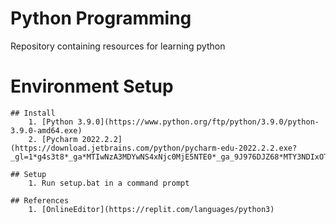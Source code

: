 # Python Programming
Repository containing resources for learning python

# Environment Setup

    ## Install
        1. [Python 3.9.0](https://www.python.org/ftp/python/3.9.0/python-3.9.0-amd64.exe)
        2. [Pycharm 2022.2.2](https://download.jetbrains.com/python/pycharm-edu-2022.2.2.exe?_gl=1*g4s3t8*_ga*MTIwNzA3MDYwNS4xNjc0MjE5NTE0*_ga_9J976DJZ68*MTY3NDIxOTUxNC4xLjAuMTY3NDIxOTUxNC4wLjAuMA..)
        
    ## Setup
        1. Run setup.bat in a command prompt

    ## References
        1. [OnlineEditor](https://replit.com/languages/python3)

    
